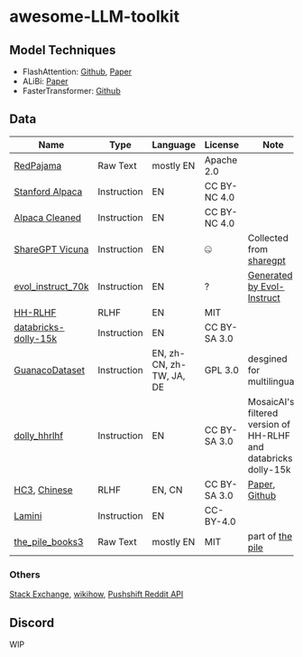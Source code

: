 # awesome-LLM-toolkit


## Model Techniques

- FlashAttention: [Github](https://github.com/HazyResearch/flash-attention), [Paper](https://arxiv.org/abs/2205.14135)
- ALiBi: [Paper](https://arxiv.org/abs/2108.12409)
- FasterTransformer: [Github](https://github.com/NVIDIA/FasterTransformer)




## Data

| Name | Type | Language | License | Note |
| -------- | -------- | -------- | -------- | -------- |
| [RedPajama](https://www.together.xyz/blog/redpajama) | Raw Text | mostly EN | Apache 2.0 | |
| [Stanford Alpaca](https://github.com/tatsu-lab/stanford_alpaca/blob/main/alpaca_data.json) | Instruction | EN | CC BY-NC 4.0 | |
| [Alpaca Cleaned](https://github.com/gururise/AlpacaDataCleaned) | Instruction | EN | CC BY-NC 4.0 | |
| [ShareGPT Vicuna](https://huggingface.co/datasets/anon8231489123/ShareGPT_Vicuna_unfiltered) | Instruction | EN | 🤐 | Collected from [sharegpt](https://sharegpt.com/)|
| [evol_instruct_70k](https://huggingface.co/datasets/victor123/evol_instruct_70k) | Instruction | EN | ? | [Generated by Evol-Instruct](https://github.com/nlpxucan/WizardLM#training-data)
| [HH-RLHF](https://huggingface.co/datasets/Anthropic/hh-rlhf) | RLHF | EN |  MIT | |
| [databricks-dolly-15k](https://huggingface.co/datasets/databricks/databricks-dolly-15k) | Instruction | EN | CC BY-SA 3.0 | |
| [GuanacoDataset](https://huggingface.co/datasets/JosephusCheung/GuanacoDataset) | Instruction | EN, zh-CN, zh-TW, JA, DE | GPL 3.0 | desgined for multilingual |
| [dolly_hhrlhf](https://huggingface.co/datasets/mosaicml/dolly_hhrlhf) | Instruction | EN | CC BY-SA 3.0 | MosaicAI's filtered version of HH-RLHF and databricks-dolly-15k |  
| [HC3](https://huggingface.co/datasets/Hello-SimpleAI/HC3), [Chinese](https://huggingface.co/datasets/Hello-SimpleAI/HC3-Chinese) | RLHF | EN, CN | CC BY-SA 3.0 | [Paper](https://arxiv.org/abs/2301.07597), [Github](https://github.com/Hello-SimpleAI/chatgpt-comparison-detection) | 
| [Lamini](https://github.com/lamini-ai/lamini#data-release)   | Instruction   | EN   |  CC-BY-4.0  |  |
| [the_pile_books3](https://huggingface.co/datasets/the_pile_books3) | Raw Text | mostly EN | MIT | part of [the pile](https://github.com/EleutherAI/the-pile)|

### Others
[Stack Exchange](https://stackexchange.com/sites), [wikihow](https://www.wikihow.com/), [Pushshift Reddit API](https://reddit-api.readthedocs.io/en/latest/)


## Discord

WIP


